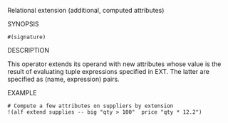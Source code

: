 
Relational extension (additional, computed attributes)

SYNOPSIS

    #(signature)

DESCRIPTION

This operator extends its operand with new attributes whose value is the result 
of evaluating tuple expressions specified in EXT. The latter are specified as 
(name, expression) pairs.

EXAMPLE

    # Compute a few attributes on suppliers by extension
    !(alf extend supplies -- big "qty > 100"  price "qty * 12.2")

